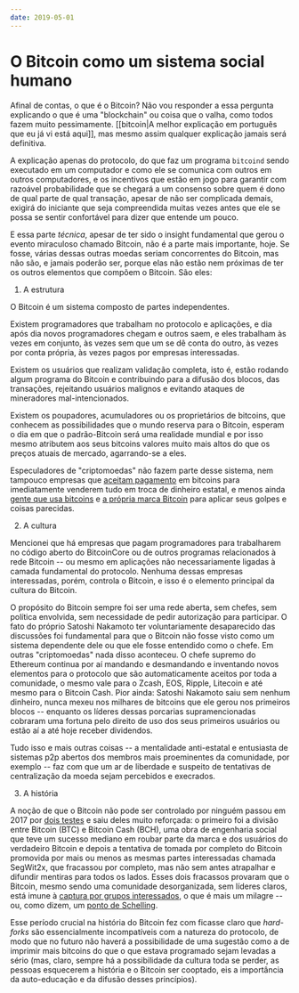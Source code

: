 ```yaml
---
date: 2019-05-01
---
```


# O Bitcoin como um sistema social humano

Afinal de contas, o que é o Bitcoin? Não vou responder a essa pergunta explicando o que é uma "blockchain" ou coisa que o valha, como todos fazem muito pessimamente. [[bitcoin|A melhor explicação em português que eu já vi está aqui]], mas mesmo assim qualquer explicação jamais será definitiva.

A explicação apenas do protocolo, do que faz um programa `bitcoind` sendo executado em um computador e como ele se comunica com outros em outros computadores, e os incentivos que estão em jogo para garantir com razoável probabilidade que se chegará a um consenso sobre quem é dono de qual parte de qual transação, apesar de não ser complicada demais, exigirá do iniciante que seja compreendida muitas vezes antes que ele se possa se sentir confortável para dizer que entende um pouco.

E essa parte _técnica_, apesar de ter sido o insight fundamental que gerou o evento miraculoso chamado Bitcoin, não é a parte mais importante, hoje. Se fosse, várias dessas outras moedas seriam concorrentes do Bitcoin, mas não são, e jamais poderão ser, porque elas não estão nem próximas de ter os outros elementos que compõem o Bitcoin. São eles:

1. A estrutura

O Bitcoin é um sistema composto de partes independentes.

Existem programadores que trabalham no protocolo e aplicações, e dia após dia novos programadores chegam e outros saem, e eles trabalham às vezes em conjunto, às vezes sem que um se dê conta do outro, às vezes por conta própria, às vezes pagos por empresas interessadas.

Existem os usuários que realizam validação completa, isto é, estão rodando algum programa do Bitcoin e contribuindo para a difusão dos blocos, das transações, rejeitando usuários malignos e evitando ataques de mineradores mal-intencionados.

Existem os poupadores, acumuladores ou os proprietários de bitcoins, que conhecem as possibilidades que o mundo reserva para o Bitcoin, esperam o dia em que o padrão-Bitcoin será uma realidade mundial e por isso mesmo atributem aos seus bitcoins valores muito mais altos do que os preços atuais de mercado, agarrando-se a eles.

Especuladores de "criptomoedas" não fazem parte desse sistema, nem tampouco empresas que [aceitam pagamento](https://bitpay.com/) em bitcoins para imediatamente venderem tudo em troca de dinheiro estatal, e menos ainda [gente que usa bitcoins](https://www.investimentobitcoin.com/) e [a própria marca Bitcoin](https://www.xdex.com.br/) para aplicar seus golpes e coisas parecidas.

2. A cultura

Mencionei que há empresas que pagam programadores para trabalharem no código aberto do BitcoinCore ou de outros programas relacionados à rede Bitcoin -- ou mesmo em aplicações não necessariamente ligadas à camada fundamental do protocolo. Nenhuma dessas empresas interessadas, porém, controla o Bitcoin, e isso é o elemento principal da cultura do Bitcoin.

O propósito do Bitcoin sempre foi ser uma rede aberta, sem chefes, sem política envolvida, sem necessidade de pedir autorização para participar. O fato do próprio Satoshi Nakamoto ter voluntariamente desaparecido das discussões foi fundamental para que o Bitcoin não fosse visto como um sistema dependente dele ou que ele fosse entendido como o chefe. Em outras "criptomoedas" nada disso aconteceu. O chefe supremo do Ethereum continua por aí mandando e desmandando e inventando novos elementos para o protocolo que são automaticamente aceitos por toda a comunidade, o mesmo vale para o Zcash, EOS, Ripple, Litecoin e até mesmo para o Bitcoin Cash. Pior ainda: Satoshi Nakamoto saiu sem nenhum dinheiro, nunca mexeu nos milhares de bitcoins que ele gerou nos primeiros blocos -- enquanto os líderes dessas porcarias supramencionadas cobraram uma fortuna pelo direito de uso dos seus primeiros usuários ou estão aí a até hoje receber dividendos.

Tudo isso e mais outras coisas -- a mentalidade anti-estatal e entusiasta de sistemas p2p abertos dos membros mais proeminentes da comunidade, por exemplo -- faz com que um ar de liberdade e suspeito de tentativas de centralização da moeda sejam percebidos e execrados.

3. A história

A noção de que o Bitcoin não pode ser controlado por ninguém passou em 2017 por [dois testes](https://www.forbes.com/sites/ktorpey/2019/04/23/this-key-part-of-bitcoins-history-is-what-separates-it-from-competitors/#49869b41ae5e) e saiu deles muito reforçada: o primeiro foi a divisão entre Bitcoin (BTC) e Bitcoin Cash (BCH), uma obra de engenharia social que teve um sucesso mediano em roubar parte da marca e dos usuários do verdadeiro Bitcoin e depois a tentativa de tomada por completo do Bitcoin promovida por mais ou menos as mesmas partes interessadas chamada SegWit2x, que fracassou por completo, mas não sem antes atrapalhar e difundir mentiras para todos os lados. Esses dois fracassos provaram que o Bitcoin, mesmo sendo uma comunidade desorganizada, sem líderes claros, está imune à [captura por grupos interessados](https://en.wikipedia.org/wiki/Regulatory_capture), o que é mais um milagre -- ou, como dizem, um [ponto de Schelling](https://en.wikipedia.org/wiki/Focal_point_(game_theory)).

Esse período crucial na história do Bitcoin fez com ficasse claro que _hard-forks_ são essencialmente incompatíveis com a natureza do protocolo, de modo que no futuro não haverá a possibilidade de uma sugestão como a de imprimir mais bitcoins do que o que estava programado sejam levadas a sério (mas, claro, sempre há a possibilidade da cultura toda se perder, as pessoas esquecerem a história e o Bitcoin ser cooptado, eis a importância da auto-educação e da difusão desses princípios).
